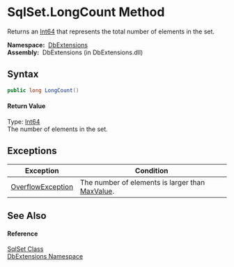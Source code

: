 SqlSet.LongCount Method
=======================
  Returns an [Int64][1] that represents the total number of elements in the set.

  **Namespace:**  [DbExtensions][2]  
  **Assembly:**  DbExtensions (in DbExtensions.dll)

Syntax
------

```csharp
public long LongCount()
```

#### Return Value
Type: [Int64][1]  
The number of elements in the set.

Exceptions
----------

Exception              | Condition                                            
---------------------- | ---------------------------------------------------- 
[OverflowException][3] | The number of elements is larger than [MaxValue][4]. 


See Also
--------

#### Reference
[SqlSet Class][5]  
[DbExtensions Namespace][2]  

[1]: http://msdn.microsoft.com/en-us/library/6yy583ek
[2]: ../README.md
[3]: http://msdn.microsoft.com/en-us/library/41ktf3wy
[4]: http://msdn.microsoft.com/en-us/library/xkeewe20
[5]: README.md